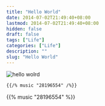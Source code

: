 ```yaml
---
title: "Hello World"
date: 2014-07-02T21:49:40+08:00
lastmod: 2014-07-02T21:49:40+08:00
hidden: false
draft: false
tags: ["Life"]
categories: ["Life"]
description: ""
slug: "Hello World"
---
```


<!--more--> 

![hello wolrd](https://p.qlogo.cn/qqmail_head/C6nnRGnPbvwlVslNHxDtemvOjTjEDAZ1u8e7mDoVhQrTDgNYfto8ypvgnWGjY4PUSB5A9YNzPpE/0)

```markdown
{{/% music "28196554" /%}}
```
{{% music "28196554" %}}

